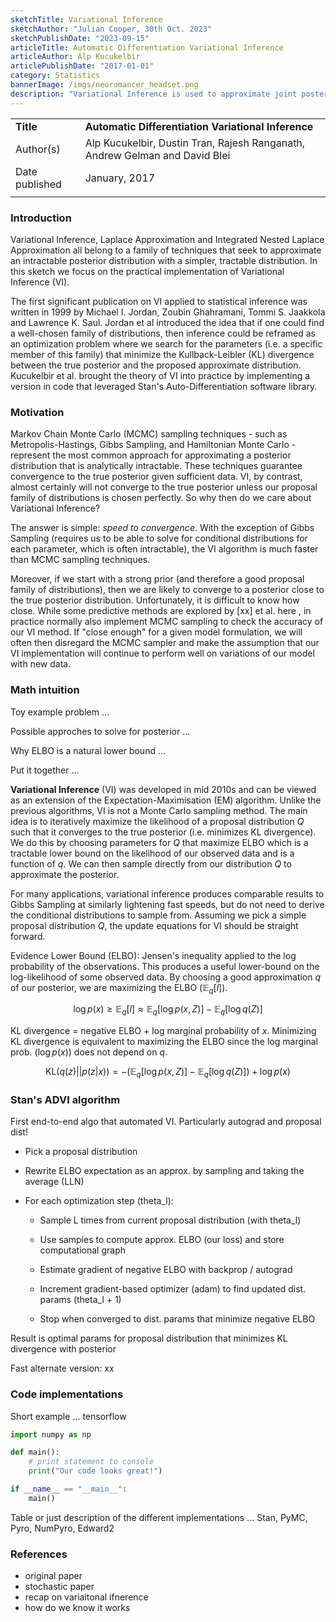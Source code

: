 ```yaml
---
sketchTitle: Variational Inference
sketchAuthor: "Julian Cooper, 30th Oct. 2023"
sketchPublishDate: "2023-09-15"
articleTitle: Automatic Differentiation Variational Inference
articleAuthor: Alp Kucukelbir
articlePublishDate: "2017-01-01"
category: Statistics
bannerImage: /imgs/neuromancer_headset.png
description: "Variational Inference is used to approximate joint posterior distributions. This sketch summarizes the method, its pros and cons, and existing implementations."
---
```


|     |     |
| --- | --- |  
| **Title** | **Automatic Differentiation Variational Inference** |  
| Author(s) | Alp Kucukelbir, Dustin Tran, Rajesh Ranganath, Andrew Gelman and David Blei |  
| Date published | January, 2017 |  
|     |     |   


### Introduction

Variational Inference, Laplace Approximation and Integrated Nested Laplace Approximation all belong to a family of techniques that seek to approximate an intractable posterior distribution with a simpler, tractable distribution. In this sketch we focus on the practical implementation of Variational Inference (VI). 

The first significant publication on VI applied to statistical inference was written in 1999 by Michael I. Jordan, Zoubin Ghahramani, Tommi S. Jaakkola and Lawrence K. Saul. Jordan et al introduced the idea that if one could find a well-chosen family of distributions, then inference could be reframed as an optimization problem where we search for the parameters (i.e. a specific member of this family) that minimize the Kullback-Leibler (KL) divergence between the true posterior and the proposed approximate distribution. Kucukelbir et al. brought the theory of VI into practice by implementing a version in code that leveraged Stan's Auto-Differentiation software library. 


### Motivation

Markov Chain Monte Carlo (MCMC) sampling techniques - such as Metropolis-Hastings, Gibbs Sampling, and Hamiltonian Monte Carlo - represent the most common approach for approximating a posterior distribution that is analytically intractable. These techniques guarantee convergence to the true posterior given sufficient data. VI, by contrast, almost certainly will not converge to the true posterior unless our proposal family of distributions is chosen perfectly. So why then do we care about Variational Inference?

The answer is simple: *speed to convergence*. With the exception of Gibbs Sampling (requires us to be able to solve for conditional distributions for each parameter, which is often intractable), the VI algorithm is much faster than MCMC sampling techniques.

Moreover, if we start with a strong prior (and therefore a good proposal family of distributions), then we are likely to converge to a posterior close to the true posterior distribution. Unfortunately, it is difficult to know how close. While some predictive methods are explored by [xx] et al. here [](), in practice normally also implement MCMC sampling to check the accuracy of our VI method. If "close enough" for a given model formulation, we will often then disregard the MCMC sampler and make the assumption that our VI implementation will continue to perform well on variations of our model with new data.   


### Math intuition

Toy example problem ...

Possible approches to solve for posterior ...

Why ELBO is a natural lower bound ...

Put it together ...

**Variational Inference** (VI) was developed in mid 2010s and can be viewed as an 
extension of the Expectation-Maximisation (EM) algorithm. Unlike the previous 
algorithms, VI is not a Monte Carlo sampling method. The main idea is to iteratively
maximize the likelihood of a proposal distribution $Q$ such that it converges 
to the true posterior (i.e. minimizes KL divergence). We do this by choosing 
parameters for $Q$ that maximize ELBO which is a tractable lower bound on the likelihood of 
our observed data and is a function of $q$. We can then sample directly from our 
distribution $Q$ to approximate the posterior.

For many applications, variational inference produces comparable results to Gibbs Sampling at similarly 
lightening fast speeds, but do not need to derive the conditional distributions 
to sample from. Assuming we pick a simple proposal distribution $Q$, the update 
equations for VI should be straight forward. 

Evidence Lower Bound (ELBO): Jensen's inequality applied to the log probability 
of the observations. This produces a useful lower-bound on the log-likelihood of some 
observed data. By choosing a good approximation $q$ of our posterior, we are 
maximizing the ELBO ($\mathbb{E}_q[l]$). 

$$ \log p(x) \ge \mathbb{E}_q[l] \approx \mathbb{E}_q[\log p(x, Z)] - \mathbb{E}_q[\log q(Z)] $$

KL divergence = negative ELBO + log marginal probability of $x$. Minimizing 
KL divergence is equivalent to maximizing the ELBO since the log marginal 
prob. ($\log p(x)$) does not depend on $q$.

$$ \text{KL}(q(z)|| p(z|x)) = -(\mathbb{E}_q[\log p(x, Z)] - \mathbb{E}_q[\log q(Z)] )+ \log p(x) $$


### Stan's ADVI algorithm

First end-to-end algo that automated VI. 
Particularly autograd and proposal dist!

- Pick a proposal distribution

- Rewrite ELBO expectation as an approx. by sampling and taking the average (LLN)

- For each optimization step (theta_l):

  - Sample L times from current proposal distribution (with theta_l)

  - Use samples to compute approx. ELBO (our loss) and store computational graph

  - Estimate gradient of negative ELBO with backprop / autograd

  - Increment gradient-based optimizer (adam) to find updated dist. params (theta_l + 1)

  - Stop when converged to dist. params that minimize negative ELBO


Result is optimal params for proposal distribution that minimizes KL divergence with posterior

Fast alternate version: xx


### Code implementations

Short example ... tensorflow

```python
import numpy as np

def main():
    # print statement to console
    print("Our code looks great!")

if __name__ == "__main__":
    main()
```

Table or just description of the different implementations ...
Stan, PyMC, Pyro, NumPyro, Edward2


### References
- original paper 
- stochastic paper
- recap on variaitonal ifnerence
- how do we know it works

